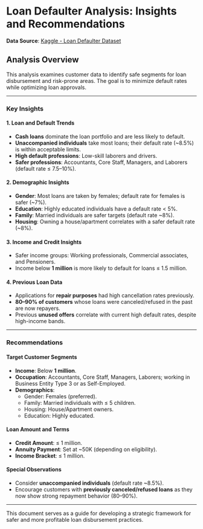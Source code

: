 # Loan Defaulter Analysis: Insights and Recommendations

**Data Source**: [Kaggle - Loan Defaulter Dataset](https://www.kaggle.com/datasets/gauravduttakiit/loan-defaulter)

## Analysis Overview

This analysis examines customer data to identify safe segments for loan disbursement and risk-prone areas. The goal is to minimize default rates while optimizing loan approvals.

---

### **Key Insights**

#### 1. **Loan and Default Trends**
- **Cash loans** dominate the loan portfolio and are less likely to default.
- **Unaccompanied individuals** take most loans; their default rate (~8.5%) is within acceptable limits.
- **High default professions**: Low-skill laborers and drivers.
- **Safer professions**: Accountants, Core Staff, Managers, and Laborers (default rate ≤ 7.5–10%).

#### 2. **Demographic Insights**
- **Gender**: Most loans are taken by females; default rate for females is safer (~7%).
- **Education**: Highly educated individuals have a default rate < 5%.
- **Family**: Married individuals are safer targets (default rate ~8%).
- **Housing**: Owning a house/apartment correlates with a safer default rate (~8%).

#### 3. **Income and Credit Insights**
- Safer income groups: Working professionals, Commercial associates, and Pensioners.
- Income below **1 million** is more likely to default for loans ≤ 1.5 million.

#### 4. **Previous Loan Data**
- Applications for **repair purposes** had high cancellation rates previously.
- **80–90% of customers** whose loans were canceled/refused in the past are now repayers.
- Previous **unused offers** correlate with current high default rates, despite high-income bands.

---

### **Recommendations**

#### **Target Customer Segments**
- **Income**: Below **1 million**.
- **Occupation**: Accountants, Core Staff, Managers, Laborers; working in Business Entity Type 3 or as Self-Employed.
- **Demographics**:
  - Gender: Females (preferred).
  - Family: Married individuals with ≤ 5 children.
  - Housing: House/Apartment owners.
  - Education: Highly educated.

#### **Loan Amount and Terms**
- **Credit Amount**: ≤ 1 million.
- **Annuity Payment**: Set at ~50K (depending on eligibility).
- **Income Bracket**: ≤ 1 million.

#### **Special Observations**
- Consider **unaccompanied individuals** (default rate ~8.5%).
- Encourage customers with **previously canceled/refused loans** as they now show strong repayment behavior (80–90%).

---

This document serves as a guide for developing a strategic framework for safer and more profitable loan disbursement practices.
